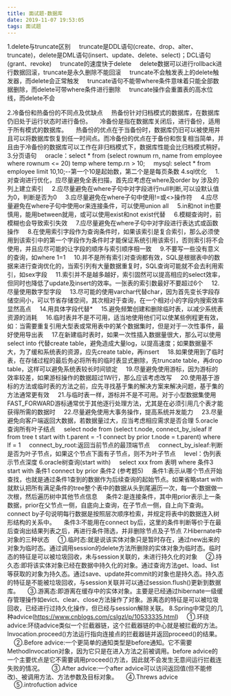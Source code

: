 ```yaml
---
title: 面试题-数据库
date: 2019-11-07 19:53:05
tags: 面试题
---
```

1.delete与truncate区别
&nbsp;&nbsp;&nbsp;&nbsp;truncate是DDL语句(create、drop、alter、truncate)，delete是DML语句(insert、update、delete、select)；DCL语句(grant、revoke)
&nbsp;&nbsp;&nbsp;&nbsp;truncate的速度快于delete
&nbsp;&nbsp;&nbsp;&nbsp;delete数据可以进行rollback进行数据回滚，truncate是永久删除不能回滚
&nbsp;&nbsp;&nbsp;&nbsp;truncate不会触发表上的delete触发器，而delete会正常触发
&nbsp;&nbsp;&nbsp;&nbsp;truncate语句不能带where条件意味着只能全部数据删除，而delete可带where条件进行删除
&nbsp;&nbsp;&nbsp;&nbsp;truncate操作会重置表的高水位线，而delete不会
<!-- more -->
2.冷备份和热备份的不同点及优缺点
&nbsp;&nbsp;&nbsp;&nbsp;热备份针对归档模式的数据库，在数据库仍旧处于运行状态时进行备份。
&nbsp;&nbsp;&nbsp;&nbsp;冷备份是指在数据库关闭后，进行备份，适用于所有模式的数据库。
&nbsp;&nbsp;&nbsp;&nbsp;热备份的优点在于当备份时，数据库仍旧可以被使用并且可以将数据库恢复到任一时间点。而冷备份的优点在于备份和恢复相当简单，并且由于冷备份的数据库可以工作在非归档模式下，数据库性能会比归档模式稍好。
3.分页语句
&nbsp;&nbsp;&nbsp;&nbsp;oracle：select \* from (select rownum rn, name from employee where rownum <= 20) temp where temp.rn > 10;
&nbsp;&nbsp;&nbsp;&nbsp;mysql: select \* from employee limit 10,10;\--第一个10是起始数，第二个是是每页条数
4.sql优化
&nbsp;&nbsp;&nbsp;&nbsp;1.对查询进行优化，应尽量避免全表扫描，首先应考虑在where及order by 涉及的列上建立索引
&nbsp;&nbsp;&nbsp;&nbsp;2.应尽量避免在where子句中对字段进行null判断,可以设默认值为0，判断是否为0
&nbsp;&nbsp;&nbsp;&nbsp;3.应尽量避免在where子句中使用!=或<>操作符
&nbsp;&nbsp;&nbsp;&nbsp;4.应尽量避免在where子句中使用or来连接条件，可以使用union all
&nbsp;&nbsp;&nbsp;&nbsp;5.in和not in也要慎用，能用between就用，或可以使用exist和not exist代替
&nbsp;&nbsp;&nbsp;&nbsp;6.模糊查询时，前模糊也会导致索引失效
&nbsp;&nbsp;&nbsp;&nbsp;7.应尽量避免在where子句中对字段进行表达式或函数操作
&nbsp;&nbsp;&nbsp;&nbsp;8.在使用索引字段作为查询条件时，如果该索引是复合索引，那么必须使用到该索引中的第一个字段作为条件时才能保证系统引用该索引，否则索引将不会使用，并且应尽可能的让字段的顺序与索引顺序相一致
&nbsp;&nbsp;&nbsp;&nbsp;9.不要写一些没有意义的查询，如where 1=1
&nbsp;&nbsp;&nbsp;&nbsp;10.并不是所有索引对查询都有效，SQL是根据表中的数据来进行查询优化的，当索引列有大量数据重复时，SQL查询可能就不会去利用索引，如sex字段
&nbsp;&nbsp;&nbsp;&nbsp;11.索引并不是越多越好，索引固然可以提高相应的select效率，但同时也降低了update及insert的效率。一张表的索引数最好不要超过6个
&nbsp;&nbsp;&nbsp;&nbsp;12.尽量使用数字型字段
&nbsp;&nbsp;&nbsp;&nbsp;13.尽可能的使用varchar代替char，因为首先变长字段存储空间小，可以节省存储空间，其次相对于查询，在一个相对小的字段内搜索效率显然高点
&nbsp;&nbsp;&nbsp;&nbsp;14.用具体字段代替*
&nbsp;&nbsp;&nbsp;&nbsp;15.避免频繁创建和删除临时表，以减少系统表资源的消耗
&nbsp;&nbsp;&nbsp;&nbsp;16.临时表并不是不可用，适当地使用他们可以使某些例程更有效，如：当需要重复引用大型表或常用表中的某个数据集时，但是对于一次性事件，最好使用导出表
&nbsp;&nbsp;&nbsp;&nbsp;17.在新建临时表时，如果一次性插入数据量很大，那么可以使用select into 代替create table，避免造成大量log，以提高速度；如果数据量不大，为了缓和系统表的资源，应先create table，再insert
&nbsp;&nbsp;&nbsp;&nbsp;18.如果使用到了临时表，在存储过程的最后务必将所有的临时表显式删除，先truncate table，再drop table，这样可以避免系统表较长时间锁定
&nbsp;&nbsp;&nbsp;&nbsp;19.尽量避免使用游标，因为游标的效率较差，如果游标操作的数据超过1W行，那么应该考虑改写
&nbsp;&nbsp;&nbsp;&nbsp;20.使用基于游标的方法或临时表的方法之前，应先寻找基于集的解决方案来解决问题，基于集的方法通常更有效
&nbsp;&nbsp;&nbsp;&nbsp;21.与临时表一样，游标并不是不可用。对于小型数据集使用FAST_FORWARD游标通常优于其他逐行处理方法，尤其是在必须引用几个表才能获得所需的数据时
&nbsp;&nbsp;&nbsp;&nbsp;22.尽量避免使用大事务操作，提高系统并发能力
&nbsp;&nbsp;&nbsp;&nbsp;23.尽量避免向客户端返回大数据，若数据量过大，应当考虑相应需求是否合理
5.oracle查询所有叶子结点
&nbsp;&nbsp;&nbsp;&nbsp;select node from (select t.node, connect_by_isleaf lf from tree t start with t.parent = -1 connect by prior t.node = t.parent) where lf = 1
&nbsp;&nbsp;&nbsp;&nbsp;connect_by_root:返回当前节点的最顶端节点
&nbsp;&nbsp;&nbsp;&nbsp;connect_by_isleaf:判断是否为叶子节点，如果这个节点下面有子节点，则不为叶子节点
&nbsp;&nbsp;&nbsp;&nbsp;level：伪列表示节点深度
6.oracle树查询(start with)
&nbsp;&nbsp;&nbsp;&nbsp;select xxx from 表明 where 条件3 start with 条件1 connect by prior 条件2 (参考题5)
&nbsp;&nbsp;&nbsp;&nbsp;条件1:表示从哪个节点开始查找，也就是通过条件1查到的数据作为后续查询的起始节点。如果省略start with就默认把所有满足条件的tree整个表中的数据从头到尾遍历一次，每一个数据做一次根，然后遍历树中其他节点信息
&nbsp;&nbsp;&nbsp;&nbsp;条件2:是连接条件，其中用prior表示上一条数据，prior在父节点一侧，自底向上查询，在子节点一侧，自上向下查询。connect by子句说明每行数据是按照层次顺序检索，并规定将表中的数据连入树形结构的关系中。
&nbsp;&nbsp;&nbsp;&nbsp;条件3:不能用在connect by后，这里的条件判断等价于在最后查询出结果列表之后，再进行条件筛选，并非删除节点及子节点
7.Hibernate中对象的三种状态
&nbsp;&nbsp;&nbsp;&nbsp;①.临时态:就是说该实体对象只是暂时存在，通过new出来的对象为临时态。通过调用session的delete方法所删除的实体对象为临时态。临时态的特征是可以被垃圾回收，未与session关联的，未进行持久化的对象
&nbsp;&nbsp;&nbsp;&nbsp;②.持久态:即将该实体对象已经在数据中持久化的对象。通过查询方法get、load、list等获取的对象为持久态。通过save、update并commit的对象也是持久态。持久态的特征是不能被垃圾回收，与session关联并可以通过session.flush()更新到数据库。
&nbsp;&nbsp;&nbsp;&nbsp;③.游离态:即游离在缓存中的实体对象。主要是已经通过hibernate一级缓存管理操作如evict、clear、close方法操作了对象。游离态的特征是可以被垃圾回收，已经进行过持久化操作，但已经与session解除关联。
8.Spring中常见的几种advice(https://www.cnblogs.com/cslgzl/p/10533335.html)
&nbsp;&nbsp;&nbsp;&nbsp;①.环绕advice:环绕advice类似一个拦截器链，这个拦截器链的中心就是被拦截的方法。Invocation.proceed()方法运行指向连接点的拦截器链并返回proceed()的结果。
&nbsp;&nbsp;&nbsp;&nbsp;②.Before advice:一个更简单的通知类型是before通知。它不需要MethodInvocation对象，因为它只是在进入方法之前被调用。before advice的一个主要优点是它不需要调用proceed()方法，因此就不会发生无意间运行拦截连失败的情况。
&nbsp;&nbsp;&nbsp;&nbsp;③.After advice:一个after advice可以访问返回值(但不能修改)、被调用方法、方法参数及目标对象。
&nbsp;&nbsp;&nbsp;&nbsp;④.Threws advice
&nbsp;&nbsp;&nbsp;&nbsp;⑤.introfuction advice